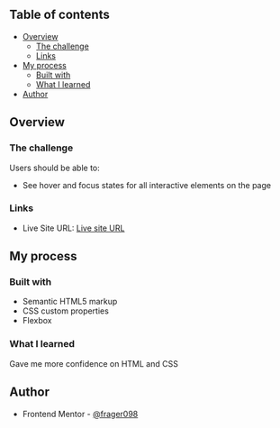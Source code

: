 ## Table of contents

- [Overview](#overview)
  - [The challenge](#the-challenge)
  - [Links](#links)
- [My process](#my-process)
  - [Built with](#built-with)
  - [What I learned](#what-i-learned)
- [Author](#author)


## Overview

### The challenge

Users should be able to:

- See hover and focus states for all interactive elements on the page

### Links

- Live Site URL: [Live site URL](https://sprightly-queijadas-76825c.netlify.app/)

## My process

### Built with

- Semantic HTML5 markup
- CSS custom properties
- Flexbox

### What I learned

Gave me more confidence on HTML and CSS

## Author

- Frontend Mentor - [@frager098](https://www.frontendmentor.io/profile/frager098)
